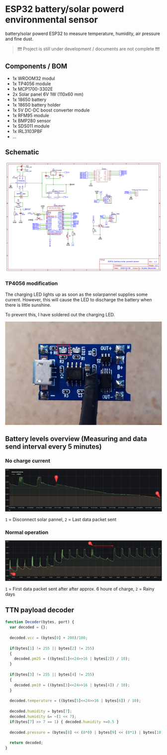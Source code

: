 # ESP32 battery/solar powerd environmental sensor

battery/solar powerd ESP32 to measure temperature, humidity, air pressure and fine dust.

> ❗❗❗ Project is still under development / documents are not complete ❗❗❗

## Components / BOM

* 1x WROOM32 modul
* 1x TP4056 module
* 1x MCP1700-3302E
* 2x Solar panel 6V 1W (110x60 mm)
* 1x 18650 battery
* 1x 18650 battery holder
* 1x 5V DC-DC boost converter module
* 1x RFM95 module
* 1x BMP280 sensor
* 1x SDS011 module
* 1x IRL3103PBF
* ...

## Schematic

<img src="img/schematic.png">

### TP4056 modification

The charging LED lights up as soon as the solarpannel supplies some current. However, this will cause the LED to discharge the battery when there is little sunshine.

To prevent this, I have soldered out the charging LED.

<img src="img/TP4056_board_led.jpg">

## Battery levels overview (Measuring and data send interval every 5 minutes)

### No charge current  

<img src="img/power_no_solar.jpg">

`1` = Disconnect solar pannel, `2` = Last data packet sent

### Normal operation

<img src="img/power_operation.jpg">

`1` = First data packet sent after after approx. 6 houre of charge, `2` = Rainy days

## TTN payload decoder

```javascript
function Decoder(bytes, port) {
  var decoded = {};
  
  decoded.vcc = (bytes[0] + 200)/100;

  if(bytes[1] != 255 || bytes[2] != 255) 
  {
    decoded.pm25 = ((bytes[1]<<24>>16 | bytes[2]) / 10);
  }

  if(bytes[3] != 255 || bytes[4] != 255) 
  {
    decoded.pm10 = ((bytes[3]<<24>>16 | bytes[4]) / 10);
  }
  
  decoded.temperature = ((bytes[5]<<24>>16 | bytes[6]) / 10);
  
  decoded.humidity = bytes[7];
  decoded.humidity &= ~(1 << 7);
  if(bytes[7] >> 7 == 1) { decoded.humidity +=0.5 }
  
  decoded.pressure = (bytes[8] << (8*0) | bytes[9] << (8*1) | bytes[10]  << (8*2)) / 100

  return decoded;
}
```
